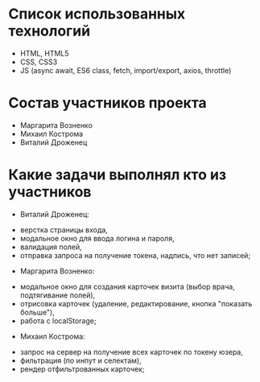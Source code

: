 # Список использованных технологий
* HTML, HTML5
* CSS, CSS3
* JS (async await, ES6 class, fetch, import/export, axios, throttle)


# Состав участников проекта
* Маргарита Возненко
* Михаил Кострома
* Виталий Дроженец 


# Какие задачи выполнял кто из участников
* Виталий Дроженец:
 - верстка страницы входа, 
 - модальное окно для ввода логина и пароля, 
 - валидация полей, 
 - отправка запроса на получение токена, надпись, что нет записей;

* Маргарита Возненко:
 - модальное окно для создания карточек визита (выбор врача, подтягивание полей),
 - отрисовка карточек (удаление, редактирование, кнопка "показать больше"),
 - работа с localStorage;

* Михаил Кострома:
- запрос на сервер на получение всех карточек по токену юзера,
- фильтрация (по инпут и селектам),
- рендер отфильтрованных карточек;


